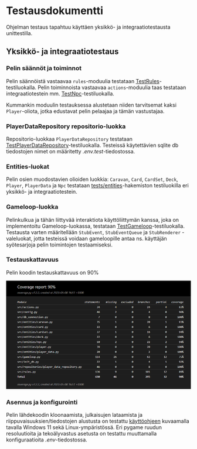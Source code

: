 # Testausdokumentti

Ohjelman testaus tapahtuu käyttäen yksikkö- ja integraatiotestausta unittestilla.

## Yksikkö- ja integraatiotestaus

### Pelin säännöt ja toiminnot

Pelin säännöistä vastaavaa `rules`-moduulia testataan [TestRules](https://github.com/Wincewind/ot-harjoitustyo/blob/master/caravan/src/tests/rules_test.py)-testiluokalla. Pelin toiminnoista vastaavaa `actions`-moduulia taas testataan integraatiotestein mm. [TestNpc](https://github.com/Wincewind/ot-harjoitustyo/blob/master/caravan/src/tests/entities/npc_test.py)-testiluokalla.

Kummankin moduulin testauksessa alustetaan niiden tarvitsemat kaksi `Player`-oliota, jotka edustavat pelin pelaajaa ja tämän vastustajaa.

### PlayerDataRepository repositorio-luokka

Repositorio-luokkaa `PlayerDataRepository` testataan [TestPlayerDataRepository](https://github.com/Wincewind/ot-harjoitustyo/blob/master/caravan/src/tests/repositories/player_data_repository_test.py)-testiluokalla. Testeissä käytettävien sqlite db tiedostojen nimet on määritetty _.env.test_-tiedostossa.

### Entities-luokat

Pelin osien muodostavien olioiden luokkia: `Caravan`, `Card`, `CardSet`, `Deck`, `Player`, `PlayerData` ja `Npc` testataan [tests/entities](https://github.com/Wincewind/ot-harjoitustyo/tree/master/caravan/src/tests/entities)-hakemiston testiluokilla eri yksikkö- ja integraatiotestein.

### Gameloop-luokka

Pelinkulkua ja tähän liittyvää interaktiota käyttöliittymän kanssa, joka on implementoitu Gameloop-luokassa, testataan [TestGameloop](https://github.com/Wincewind/ot-harjoitustyo/blob/master/caravan/src/tests/gameloop_test.py)-testiluokalla. Testausta varten määritellään `StubEvent`, `StubEventQueue` ja `StubRenderer` -valeluokat, jotta testeissä voidaan gameloopille antaa ns. käyttäjän syötesarjoja pelin toimintojen testaamiseksi.


### Testauskattavuus

Pelin koodin testauskattavuus on 90%

![](./kuvat/coverage.png)


### Asennus ja konfigurointi

Pelin lähdekoodin kloonaamista, julkaisujen lataamista ja riippuvaisuuksien/tiedostojen alustusta on testattu [käyttöohjeen](./dokumentaatio/kayttoohje.md) kuvaamalla tavalla Windows 11 sekä Linux-ympäristössä. Eri pygame ruudun resoluutioita ja tekoälyvastus asetusta on testattu muuttamalla konfiguraatioita _.env_-tiedostossa.

